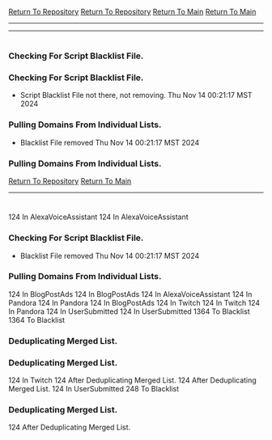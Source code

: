 [Return To Repository](https://github.com/DigitalWarrior/piholeparser/)
[Return To Repository](https://github.com/DigitalWarrior/piholeparser/)
[Return To Main](https://github.com/DigitalWarrior/piholeparser/blob/master/RecentRunLogs/Mainlog.md)
[Return To Main](https://github.com/DigitalWarrior/piholeparser/blob/master/RecentRunLogs/Mainlog.md)
____________________________________
____________________________________
# 
# 
### Checking For Script Blacklist File.
### Checking For Script Blacklist File.
* Script Blacklist File not there, not removing. Thu Nov 14 00:21:17 MST 2024
### Pulling Domains From Individual Lists.
* Blacklist File removed Thu Nov 14 00:21:17 MST 2024
### Pulling Domains From Individual Lists.
[Return To Repository](https://github.com/DigitalWarrior/piholeparser/)
[Return To Main](https://github.com/DigitalWarrior/piholeparser/blob/master/RecentRunLogs/Mainlog.md)
____________________________________
# 
124 In AlexaVoiceAssistant
124 In AlexaVoiceAssistant
### Checking For Script Blacklist File.
* Blacklist File removed Thu Nov 14 00:21:17 MST 2024
### Pulling Domains From Individual Lists.
124 In BlogPostAds
124 In BlogPostAds
124 In AlexaVoiceAssistant
124 In Pandora
124 In Pandora
124 In BlogPostAds
124 In Twitch
124 In Twitch
124 In Pandora
124 In UserSubmitted
124 In UserSubmitted
1364 To Blacklist
1364 To Blacklist
### Deduplicating Merged List.
### Deduplicating Merged List.
124 In Twitch
124 After Deduplicating Merged List.
124 After Deduplicating Merged List.
124 In UserSubmitted
248 To Blacklist
### Deduplicating Merged List.
124 After Deduplicating Merged List.

